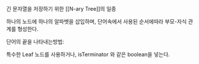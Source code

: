 
긴 문자열을 저장하기 위한
[[N-ary Tree]]의 일종

하나의 노드에 하나의 알파벳을 삽입하며,
단어속에서 사용된 순서에따라 부모-자식 관계를 형성한다.

단어의 끝을 나타내는방법:

특수한 Leaf 노드를 사용하거나,
isTerminator 와 같은 boolean을 넣는다.



